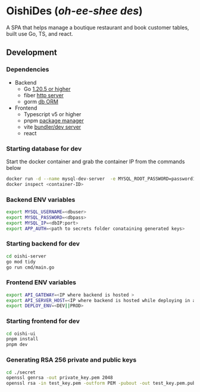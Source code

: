 # OishiDes (_oh-ee-shee des_)
A SPA that helps manage a boutique restaurant and book customer tables, built use Go, TS, and react. 

## Development 

### Dependencies 
* Backend  
    * Go [1.20.5 or higher](https://go.dev/doc/)
    * fiber [http server](https://gofiber.io/)
    * gorm [db ORM](https://gorm.io/)  
* Frontend  
    * Typescript v5 or higher
    * pnpm [package manager](https://pnpm.io/)
    * vite [bundler/dev server](https://vitejs.dev/guide/why.html)
    * react
### Starting database for dev

Start the docker container and grab the container IP from the commands below 
```bash 
docker run -d --name mysql-dev-server  -e MYSQL_ROOT_PASSWORD=password123 bitnami/mysql:latest
docker inspect <container-ID>
```
### Backend ENV variables 
```bash
export MYSQL_USERNAME=<dbuser>
export MYSQL_PASSWORD=<dbpass>
export MYSQL_IP=<dbIP:port>
export APP_AUTH=<path to secrets folder conataining generated keys>
```

### Starting backend for dev
```bash
cd oishi-server
go mod tidy
go run cmd/main.go
```
### Frontend ENV variables
```bash 
export API_GATEWAY=<IP where backend is hosted >
export API_SERVER_HOST=<IP where backend is hosted while deploying in a container>
export DEPLOY_ENV=<DEV||PROD>
```
### Starting frontend for dev
```bash
cd oishi-ui 
pnpm install
pnpm dev
```

### Generating RSA 256 private and public keys
```bash
cd ./secret
openssl genrsa -out private_key.pem 2048
openssl rsa -in test_key.pem -outform PEM -pubout -out test_key.pem.pub 
```
